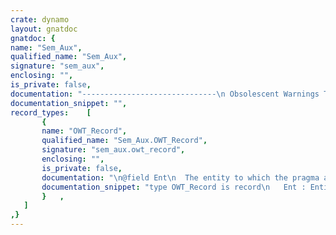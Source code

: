 ```yaml
---
crate: dynamo
layout: gnatdoc
gnatdoc: {
name: "Sem_Aux",
qualified_name: "Sem_Aux",
signature: "sem_aux",
enclosing: "",
is_private: false,
documentation: "------------------------------\n Obsolescent Warnings Table --\n------------------------------",
documentation_snippet: "",
record_types:    [
       {
       name: "OWT_Record",
       qualified_name: "Sem_Aux.OWT_Record",
       signature: "sem_aux.owt_record",
       enclosing: "",
       is_private: false,
       documentation: "\n@field Ent\n  The entity to which the pragma applies\n@field Msg",
       documentation_snippet: "type OWT_Record is record\n   Ent : Entity_Id;\n   Msg : String_Id;\nend record;",
       }   ,
   ]
,}
---
```

